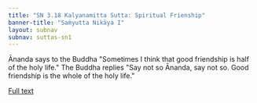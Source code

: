 ```yaml
---
title: "SN 3.18 Kalyanamitta Sutta: Spiritual Frienship"
banner-title: "Saṁyutta Nikāya I" 
layout: subnav 
subnav: suttas-sn1
---
```


Ānanda says to the Buddha "Sometimes I think that good friendship is half of the holy life." The Buddha replies "Say not so Ānanda, say not so. Good friendship is the whole of the holy life."

[Full text](https://tipitaka.fandom.com/wiki/Kalyanamitta_Sutta)
